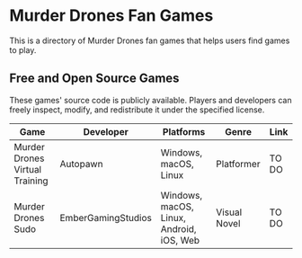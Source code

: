 # Murder Drones Fan Games
This is a directory of Murder Drones fan games that helps users find games to play.

## Free and Open Source Games
These games' source code is publicly available. Players and developers can freely inspect, modify, and redistribute it under the specified license.

| Game | Developer | Platforms | Genre | Link |
|------|-----------|-----------|------|-----|
| Murder Drones Virtual Training | Autopawn | Windows, macOS, Linux | Platformer | TO DO |
| Murder Drones Sudo | EmberGamingStudios | Windows, macOS, Linux, Android, iOS, Web | Visual Novel | TO DO |
